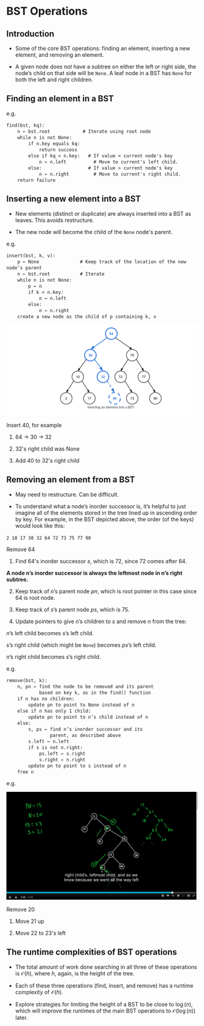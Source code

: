 # BST Operations

## Introduction

- Some of the core BST operations: finding an element, inserting a new element, and removing an element. 

- A given node does not have a subtree on either the left or right side, the node’s child on that side will be `None`. A leaf node in a BST has `None` for both the left and right children. 

## Finding an element in a BST

e.g. 

```{}
find(bst, kq):
	n ← bst.root            # Iterate using root node 
	while n is not None:
		if n.key equals kq:
			return success
		else if kq < n.key:   # If value < current node's key 
			n ← n.left          # Move to current's left child. 
		else:                 # If value > current node's key 
			n ← n.right         # Move to current's right child.
	return failure
```


## Inserting a new element into a BST

- New elements (distinct or duplicate) are always inserted into a BST as leaves. This avoids restructure. 

- The new node will become the child of the `None` node's parent. 

e.g. 

```{}
insert(bst, k, v):
	p ← None               # Keep track of the location of the new node’s parent
	n ← bst.root           # Iterate
	while n is not None:
		p ← n
		if k < n.key:
			n ← n.left
		else:
			n ← n.right
	create a new node as the child of p containing k, v
```

![](insert.png)

Insert 40, for example 

1. 64 -> 30 -> 32 

2. 32's right child was None 

3. Add 40 to 32's right child

## Removing an element from a BST

- May need to restructure. Can be difficult. 

- To understand what a node’s inorder successor is, it’s helpful to just imagine all of the elements stored in the tree lined up in ascending order by key. For example, in the BST depicted above, the order (of the keys) would look like this:

`2 10 17 30 32 64 72 73 75 77 90`

Remove 64 

1. Find 64's inorder successor $s$, which is 72, since 72 comes after 64. 

**A node n’s inorder successor is always the leftmost node in n’s right subtree.** 

2. Keep track of $n$’s parent node $pn$, which is root pointer in this case since 64 is root node. 

3. Keep track of $s$’s parent node $ps$, which is 75. 

4. Update pointers to give $n$’s children to $s$ and remove $n$ from the tree: 

$n$’s left child becomes $s$’s left child.

$s$’s right child (which might be `None`) becomes $ps$’s left child.

$n$’s right child becomes $s$’s right child.

e.g. 

```{}
remove(bst, k):
	n, pn ← find the node to be removed and its parent
			based on key k, as in the find() function
	if n has no children:
		update pn to point to None instead of n
	else if n has only 1 child:
		update pn to point to n’s child instead of n
	else:
		s, ps ← find n’s inorder successor and its
				parent, as described above
		s.left ← n.left
		if s is not n.right: 
			ps.left ← s.right
			s.right ← n.right
		update pn to point to s instead of n
	free n
```

e.g. 

![](remove.png)

Remove 20

1. Move 21 up 

2. Move 22 to 23's left 


## The runtime complexities of BST operations

- The total amount of work done searching in all three of these operations is $\mathcal{O}(h)$, where $h$, again, is the height of the tree.

- Each of these three operations (find, insert, and remove) has a runtime complexity of $\mathcal{O}(h)$.

- Explore strategies for limiting the height of a BST to be close to $\log(n)$, which will improve the runtimes of the main BST operations to $\mathcal{O}(\log(n))$ later.



